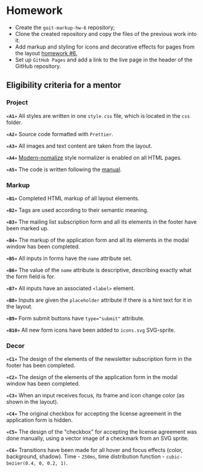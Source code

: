 # Homework

- Create the `goit-markup-hw-6` repository;
- Clone the created repository and copy the files of the previous work into it.
- Add markup and styling for icons and decorative effects for pages from the layout
  [homework #6.](<https://www.figma.com/file/0uRxYENU9pFeOsq0U0u4IJ/Web-Studio-(Version-2.1)-(Copy)?type=design&node-id=1-1821&t=B04OeSlcZ17ylOSM-0>)
- Set up `GitHub Pages` and add a link to the live page in the header of the GitHub repository.

## Eligibility criteria for a mentor

### Project

**`«A1»`** All styles are written in one `style.css` file, which is located in the `css` folder.

**`«A2»`** Source code formatted with `Prettier`.

**`«A3»`** All images and text content are taken from the layout.

**`«A4»`** [Modern-nomalize](https://github.com/sindresorhus/modern-normalize) style normalizer is
enabled on all HTML pages.

**`«A5»`** The code is written following the [manual](https://codeguide.co/).

### Markup

**`«B1»`** Completed HTML markup of all layout elements.

**`«B2»`** Tags are used according to their semantic meaning.

**`«B3»`** The mailing list subscription form and all its elements in the footer have been marked
up.

**`«B4»`** The markup of the application form and all its elements in the modal window has been
completed.

**`«B5»`** All inputs in forms have the `name` attribute set.

**`«B6»`** The value of the `name` attribute is descriptive, describing exactly what the form field
is for.

**`«B7»`** All inputs have an associated `<label>` element.

**`«B8»`** Inputs are given the `placeholder` attribute if there is a hint text for it in the
layout.

**`«B9»`** Form submit buttons have `type="submit"` attribute.

**`«B10»`** All new form icons have been added to `icons.svg` SVG-sprite.

### Decor

**`«C1»`** The design of the elements of the newsletter subscription form in the footer has been
completed.

**`«C2»`** The design of the elements of the application form in the modal window has been
completed.

**`«C3»`** When an input receives focus, its frame and icon change color (as shown in the layout).

**`«C4»`** The original checkbox for accepting the license agreement in the application form is
hidden.

**`«C5»`** The design of the "checkbox" for accepting the license agreement was done manually, using
a vector image of a checkmark from an SVG sprite.

**`«C6»`** Transitions have been made for all hover and focus effects (color, background, shadow).
Time - `250ms`, time distribution function - `cubic-bezier(0.4, 0, 0.2, 1)`.
